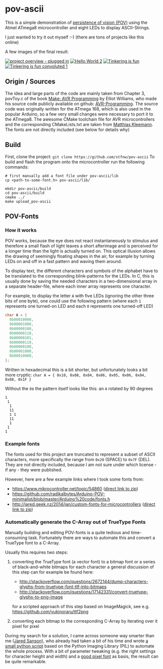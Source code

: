 # pov-ascii

This is a simple demonstration of [persistence of vision (POV)](https://en.wikipedia.org/wiki/Persistence_of_vision) using the Atmel ATmega8 microcontroller and eight LEDs to display ASCII-Strings.

I just wanted to try it out myself :-) (there are tons of projects like this online)

A few images of the final result:

[![project overview - plugged in](https://c1.staticflickr.com/5/4174/33672901443_ca79b36ae6_n.jpg)](https://www.flickr.com/photos/153997029@N03/33672901443/in/album-72157680361034923/ "project overview - plugged in") [![Hello World 2](https://c1.staticflickr.com/5/4185/34441671286_372e042dd7_n.jpg)](https://www.flickr.com/photos/153997029@N03/34441671286/in/album-72157680361034923/ "Hello World 2") [![Tinkering is fun](https://c1.staticflickr.com/5/4161/33640498514_beb979d4f8_n.jpg)](https://www.flickr.com/photos/153997029@N03/33640498514/in/album-72157680361034923/ "Tinkering is fun") [![Tinkering is fun convoluted 1](https://c1.staticflickr.com/5/4177/34441677486_986755f485_n.jpg)](https://www.flickr.com/photos/153997029@N03/34441677486/in/album-72157680361034923/ "Tinkering is fun convoluted 1")


## Origin / Sources

The idea and large parts of the code are mainly taken from Chapter 3, povToy.c of the book [Make: AVR Programming](http://shop.oreilly.com/product/0636920028161.do) by Elliot Williams, who made his source code publicly available on github: [AVR-Programming](https://github.com/hexagon5un/AVR-Programming).
The source code was originally written for the ATmega 168, which is also used in the popular Arduino, so a few very small changes were necessary to port it to the ATmega8.
The awesome CMake toolchain file for AVR microcontrollers and the corresponding CMakeLists.txt are taken from [Matthias Kleemann](https://github.com/mkleemann/cmake-avr).
The fonts are not directly included (see below for details why)


## Build

First, clone the project: `git clone https://github.com/stfnw/pov-ascii`
To build and flash the program onto the microcontroller run the following commands:

    # first manually add a font file under pov-ascii/lib
    cp <path-to-some-font.h> pov-ascii/lib/

    mkdir pov-ascii/build
    cd pov-ascii/build
    cmake ../
    make upload_pov-ascii


## POV-Fonts

### How it works

POV works, because the eye does not react instantaneously to stimulus and therefore a small flash of light leaves a short afterimage and is perceived for a longer time than the light is actually turned on.
This optical illusion allows the drawing of seemingly floating shapes in the air, for example by turning LEDs on and off in a fast pattern and waving them around.


To display text, the different characters and symbols of the alphabet have to be translated to the corresponding blink-patterns for the LEDs.
In C, this is usually done by saving the needed characters in a two-dimensional array in a separate header-file, where each inner array represents one character.


For example, to display the letter `A` with five LEDs (ignoring the other three bits of one byte), one could use the following pattern (where each `1` represents one turned-on LED and each `0` represents one turned-off LED)

```c
char A = {
  0b00010000,
  0b00001000,
  0b00000100,
  0b00000110,
  0b00000101,
  0b00000110,
  0b00000100,
  0b00001000,
  0b00010000,
};
```

Written in hexadecimal this is a bit shorter, but unfortunately looks a bit more cryptic: `char A = { 0x10, 0x08, 0x04, 0x06, 0x05, 0x06, 0x04, 0x08, 0x1F }`

Without the `0`s the pattern itself looks like this: an `A` rotated by 90 degrees

    1
     1
      1
      11
      1 1
      11
      1
     1
    1


### Example fonts

The fonts used for this project are truncated to represent a subset of ASCII characters, more specifically the range from `0x20` (SPACE) to `0x7F` (DEL).
They are not directly included, because I am not sure under which license - if any - they were published.


However, here are a few example links where I took some fonts from:

 * https://www.mikrocontroller.net/topic/54860 ([direct link to zip](https://www.mikrocontroller.net/attachment/52208/font.zip))
 * https://github.com/radikalbytes/Arduino-POV-minimalist/blob/master/Arduino%20code/fonts.h
 * http://jared.geek.nz/2014/jan/custom-fonts-for-microcontrollers ([direct link to zip](http://jared.geek.nz/custom-fonts-for-microcontrollers/files/fonts.zip))


### Automatically generate the C-Array out of TrueType Fonts

Manually building and editing POV-fonts is a quite tedious and time-consuming task.
Fortunately there are ways to automate this and convert a TrueType font to a C-Array.

Usually this requires two steps:

 1. converting the TrueType font (a vector font) to a bitmap font or a series of black-and-white bitmaps for each character
    a general discussion of this step can for example be found here:

     * http://stackoverflow.com/questions/2672144/dump-characters-glyphs-from-truetype-font-ttf-into-bitmaps
     * http://stackoverflow.com/questions/17142331/convert-truetype-glyphs-to-png-image

    for a scripted approach of this step based on ImageMagick, see e.g. https://github.com/yukinoraru/ttf2png

 2. converting each bitmap to the corresponding C-Array by iterating over it pixel for pixel

During my search for a solution, I came across someone way smarter than me ([Jared Sanson](http://jared.geek.nz/2014/jan/custom-fonts-for-microcontrollers)), who already had taken a bit of his time and wrote [a small python script](http://jared.geek.nz/custom-fonts-for-microcontrollers/files/fonts.zip) based on the Python Imaging Library (PIL) to automate the whole process.
With a bit of parameter tweaking (e.g. the right settings for character height and width) and a [good pixel font](http://www.dafont.com/de/bitmap.php) as basis, the result can be quite remarkable.
